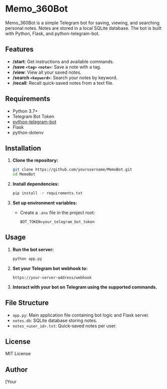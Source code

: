 # Memo_360Bot

Memo_360Bot is a simple Telegram bot for saving, viewing, and searching personal notes. Notes are stored in a local SQLite database. The bot is built with Python, Flask, and python-telegram-bot.

## Features

- **/start**: Get instructions and available commands.
- **/save `<tag>` `<note>`**: Save a note with a tag.
- **/view**: View all your saved notes.
- **/search `<keyword>`**: Search your notes by keyword.
- **/recall**: Recall quick-saved notes from a text file.

## Requirements

- Python 3.7+
- Telegram Bot Token
- [python-telegram-bot](https://python-telegram-bot.org/)
- Flask
- python-dotenv

## Installation

1. **Clone the repository:**
   ```bash
   git clone https://github.com/yourusername/MemoBot.git
   cd MemoBot
   ```

2. **Install dependencies:**
   ```bash
   pip install -r requirements.txt
   ```

3. **Set up environment variables:**
   - Create a `.env` file in the project root:
     ```
     BOT_TOKEN=your_telegram_bot_token
     ```

## Usage

1. **Run the bot server:**
   ```bash
   python app.py
   ```

2. **Set your Telegram bot webhook to:**
   ```
   https://your-server-address/webhook
   ```

3. **Interact with your bot on Telegram using the supported commands.**

## File Structure

- `app.py`: Main application file containing bot logic and Flask server.
- `notes.db`: SQLite database storing notes.
- `notes_<user_id>.txt`: Quick-saved notes per user.

## License

MIT License

## Author

[Your